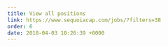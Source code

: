 ```yaml
---
title: View all positions
link: https://www.sequoiacap.com/jobs/?filters=38
order: 6
date: 2018-04-03 10:26:39 +0000
---
```


